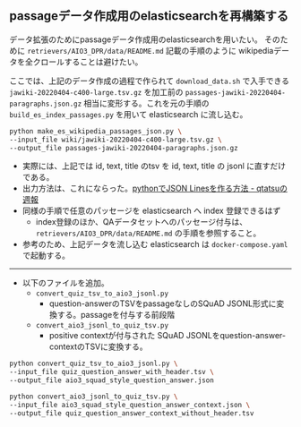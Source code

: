 ## passageデータ作成用のelasticsearchを再構築する

データ拡張のためにpassageデータ作成用のelasticsearchを用いたい。
そのために `retrievers/AIO3_DPR/data/README.md` 記載の手順のように wikipediaデータを全クロールすることは避けたい。

ここでは、上記のデータ作成の過程で作られて `download_data.sh` で入手できる `jawiki-20220404-c400-large.tsv.gz` を加工前の `passages-jawiki-20220404-paragraphs.json.gz` 相当に変形する。これを元の手順の `build_es_index_passages.py` を用いて elasticsearch に流し込む。

```bash
python make_es_wikipedia_passages_json.py \
--input_file wiki/jawiki-20220404-c400-large.tsv.gz \
--output_file passages-jawiki-20220404-paragraphs.json.gz
```

- 実際には、上記では id, text, title のtsv を id, text, title の jsonl に直すだけである。
- 出力方法は、これにならった。[pythonでJSON Linesを作る方法 - qtatsuの週報](https://qtatsu.hatenablog.com/entry/2021/03/27/143233)
- 同様の手順で任意のパッセージを elasticsearch へ index 登録できるはず
  - index登録のほか、QAデータセットへのパッセージ付与は、`retrievers/AIO3_DPR/data/README.md` の手順を参照すること。
- 参考のため、上記データを流し込む elasticsearch は `docker-compose.yaml` で起動する。

----

- 以下のファイルを追加。
  - `convert_quiz_tsv_to_aio3_jsonl.py` 
    - question-answerのTSVをpassageなしのSQuAD JSONL形式に変換する。passageを付与する前段階
  - `convert_aio3_jsonl_to_quiz_tsv.py`
    - positive contextが付与された SQuAD JSONLをquestion-answer-contextのTSVに変換する。

```bash
python convert_quiz_tsv_to_aio3_jsonl.py \
--input_file quiz_question_answer_with_header.tsv \
--output_file aio3_squad_style_question_answer.json 
```

```bash
python convert_aio3_jsonl_to_quiz_tsv.py \
--input_file aio3_squad_style_question_answer_context.json \
--output_file quiz_question_answer_context_without_header.tsv
```


